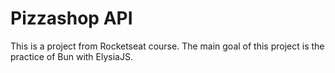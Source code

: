 # Pizzashop API

This is a project from Rocketseat course. The main goal of this project is the practice of Bun with ElysiaJS.